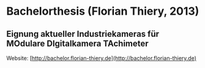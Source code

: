 # Bachelorthesis (Florian Thiery, 2013)

## Eignung aktueller Industriekameras für MOdulare DIgitalkamera TAchimeter
 
Website: [http://bachelor.florian-thiery.de](http://bachelor.florian-thiery.de)
